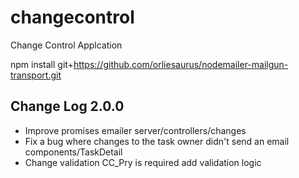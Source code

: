 # changecontrol
Change Control Applcation

npm install git+https://github.com/orliesaurus/nodemailer-mailgun-transport.git

## Change Log 2.0.0
* Improve promises emailer server/controllers/changes
* Fix a bug where changes to the task owner didn't send an email components/TaskDetail
* Change validation CC_Pry is required add validation logic
